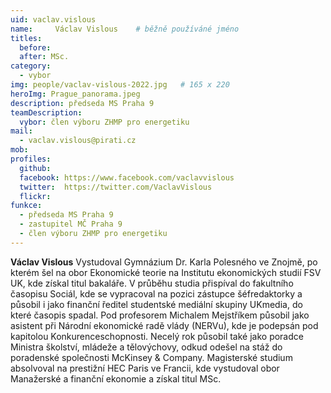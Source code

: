```yaml
---
uid: vaclav.vislous
name:     Václav Vislous  	# běžně používáné jméno
titles:
  before: 
  after: MSc.
category:
  - vybor
img: people/vaclav-vislous-2022.jpg   # 165 x 220
heroImg: Prague_panorama.jpeg
description: předseda MS Praha 9
teamDescription:
  vybor: člen výboru ZHMP pro energetiku 
mail:
  - vaclav.vislous@pirati.cz
mob:			 
profiles:
  github:       
  facebook: https://www.facebook.com/vaclavvislous 
  twitter:  https://twitter.com/VaclavVislous		  
  flickr:
funkce:
  - předseda MS Praha 9
  - zastupitel MČ Praha 9	
  - člen výboru ZHMP pro energetiku 	  
---
```


**Václav Vislous** Vystudoval Gymnázium Dr. Karla Polesného ve Znojmě, po kterém šel na obor Ekonomické teorie na Institutu ekonomických studií FSV UK, kde získal titul bakaláře. V průběhu studia přispíval do fakultního časopisu Sociál, kde se vypracoval na pozici zástupce šéfredaktorky a působil i jako finanční ředitel studentské mediální skupiny UKmedia, do které časopis spadal. Pod profesorem Michalem Mejstříkem působil jako asistent při Národní ekonomické radě vlády (NERVu), kde je podepsán pod kapitolou Konkurenceschopnosti. Necelý rok působil také jako poradce Ministra školství, mládeže a tělovýchovy, odkud odešel na stáž do poradenské společnosti McKinsey & Company. Magisterské studium absolvoval na prestižní HEC Paris ve Francii, kde vystudoval obor Manažerské a finanční ekonomie a získal titul MSc.
